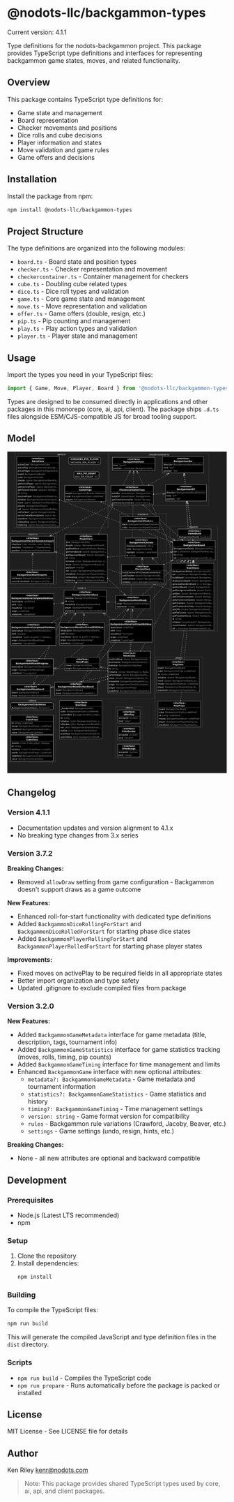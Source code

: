# @nodots-llc/backgammon-types

Current version: 4.1.1

Type definitions for the nodots-backgammon project. This package provides TypeScript type definitions and interfaces for representing backgammon game states, moves, and related functionality.

## Overview

This package contains TypeScript type definitions for:

- Game state and management
- Board representation
- Checker movements and positions
- Dice rolls and cube decisions
- Player information and states
- Move validation and game rules
- Game offers and decisions

## Installation

Install the package from npm:

```bash
npm install @nodots-llc/backgammon-types
```

## Project Structure

The type definitions are organized into the following modules:

- `board.ts` - Board state and position types
- `checker.ts` - Checker representation and movement
- `checkercontainer.ts` - Container management for checkers
- `cube.ts` - Doubling cube related types
- `dice.ts` - Dice roll types and validation
- `game.ts` - Core game state and management
- `move.ts` - Move representation and validation
- `offer.ts` - Game offers (double, resign, etc.)
- `pip.ts` - Pip counting and management
- `play.ts` - Play action types and validation
- `player.ts` - Player state and management

## Usage

Import the types you need in your TypeScript files:

```typescript
import { Game, Move, Player, Board } from '@nodots-llc/backgammon-types'
```

Types are designed to be consumed directly in applications and other packages in this monorepo (core, ai, api, client). The package ships `.d.ts` files alongside ESM/CJS-compatible JS for broad tooling support.

## Model

![Source Diagram](src_diagram.png)

## Changelog

### Version 4.1.1

- Documentation updates and version alignment to 4.1.x
- No breaking type changes from 3.x series

### Version 3.7.2

**Breaking Changes:**
- Removed `allowDraw` setting from game configuration - Backgammon doesn't support draws as a game outcome

**New Features:**
- Enhanced roll-for-start functionality with dedicated type definitions
- Added `BackgammonDiceRollingForStart` and `BackgammonDiceRolledForStart` for starting phase dice states
- Added `BackgammonPlayerRollingForStart` and `BackgammonPlayerRolledForStart` for starting phase player states

**Improvements:**
- Fixed moves on activePlay to be required fields in all appropriate states
- Better import organization and type safety
- Updated .gitignore to exclude compiled files from package

### Version 3.2.0

**New Features:**

- Added `BackgammonGameMetadata` interface for game metadata (title, description, tags, tournament info)
- Added `BackgammonGameStatistics` interface for game statistics tracking (moves, rolls, timing, pip counts)
- Added `BackgammonGameTiming` interface for time management and limits
- Enhanced `BackgammonGame` interface with new optional attributes:
  - `metadata?: BackgammonGameMetadata` - Game metadata and tournament information
  - `statistics?: BackgammonGameStatistics` - Game statistics and history
  - `timing?: BackgammonGameTiming` - Time management settings
  - `version: string` - Game format version for compatibility
  - `rules` - Backgammon rule variations (Crawford, Jacoby, Beaver, etc.)
  - `settings` - Game settings (undo, resign, hints, etc.)

**Breaking Changes:**

- None - all new attributes are optional and backward compatible

## Development

### Prerequisites

- Node.js (Latest LTS recommended)
- npm

### Setup

1. Clone the repository
2. Install dependencies:
   ```bash
   npm install
   ```

### Building

To compile the TypeScript files:

```bash
npm run build
```

This will generate the compiled JavaScript and type definition files in the `dist` directory.

### Scripts

- `npm run build` - Compiles the TypeScript code
- `npm run prepare` - Runs automatically before the package is packed or installed

## License

MIT License - See LICENSE file for details

## Author

Ken Riley <kenr@nodots.com>

> Note: This package provides shared TypeScript types used by core, ai, api, and client packages.
